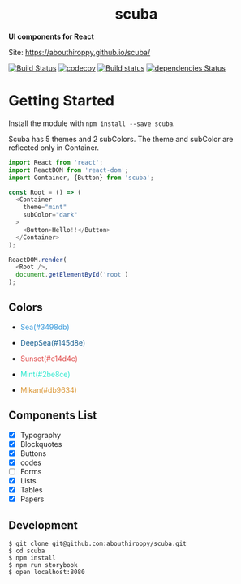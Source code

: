 <div align="center">
  <h1>scuba</h1>
</div>

<strong>UI components for React</strong>

Site: https://abouthiroppy.github.io/scuba/

[![Build Status](https://travis-ci.org/abouthiroppy/scuba.svg?branch=master)](https://travis-ci.org/abouthiroppy/scuba)
[![codecov](https://codecov.io/gh/abouthiroppy/scuba/branch/master/graph/badge.svg)](https://codecov.io/gh/abouthiroppy/scuba)
[![Build status](https://ci.appveyor.com/api/projects/status/hrk1vpy5gsxl8r37/branch/master?svg=true)](https://ci.appveyor.com/project/abouthiroppy/scuba/branch/master)
[![dependencies Status](https://david-dm.org/abouthiroppy/scuba/status.svg)](https://david-dm.org/abouthiroppy/scuba)

# Getting Started
Install the module with `npm install --save scuba`.

Scuba has 5 themes and 2 subColors.
The theme and subColor are reflected only in Container.

```javascript
import React from 'react';
import ReactDOM from 'react-dom';
import Container, {Button} from 'scuba';

const Root = () => (
  <Container
    theme="mint"
    subColor="dark"
  >
    <Button>Hello!!</Button>
  </Container>
);

ReactDOM.render(
  <Root />,
  document.getElementById('root')
);
```

## Colors
- <p style="color:#3498db">Sea(#3498db)<p>
- <p style="color:#145d8e">DeepSea(#145d8e)<p>
- <p style="color:#e14d4c">Sunset(#e14d4c)<p>
- <p style="color:#2be8ce">Mint(#2be8ce)<p>
- <p style="color:#db9634">Mikan(#db9634)<p>

## Components List
- [x] Typography
- [x] Blockquotes
- [x] Buttons
- [x] codes
- [ ] Forms
- [x] Lists
- [x] Tables
- [x] Papers

## Development
```
$ git clone git@github.com:abouthiroppy/scuba.git
$ cd scuba
$ npm install
$ npm run storybook
$ open localhost:8080
```
